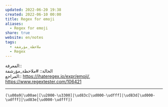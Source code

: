 ```yaml
---  
updated: 2022-06-20 19:38  
created: 2022-06-10 00:00  
title: Regex for emoji  
aliases:  
  - Regex for emoji  
share: true  
website: en/notes  
tags:  
  - ملاحظة_مؤرشفة  
  - Regex  
---  
```

  
  
  
المعرفة:: [](Regex)  
الحالة:: #ملاحظة_مؤرشفة  
المراجع:: <https://ihateregex.io/expr/emoji/>, <https://www.regextester.com/106421>  
  
---  
  
`(\u00a9|\u00ae|[\u2000-\u3300]|\ud83c[\ud000-\udfff]|\ud83d[\ud000-\udfff]|\ud83e[\ud000-\udfff])`  
